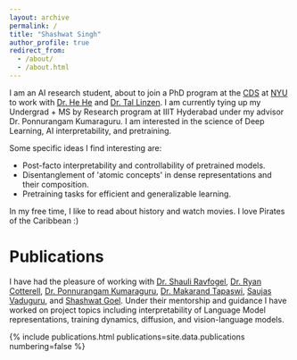 ```yaml
---
layout: archive
permalink: /
title: "Shashwat Singh"
author_profile: true
redirect_from: 
  - /about/
  - /about.html
---
```


I am an AI research student, about to join a PhD program at the [CDS](https://cds.nyu.edu/) at [NYU](https://www.nyu.edu/) to work with [Dr. He He](https://hhexiy.github.io/) and [Dr. Tal Linzen](https://tallinzen.net/). I am currently tying up my Undergrad + MS by Research program at IIIT Hyderabad under my advisor Dr. Ponnurangam Kumaraguru. I am interested in the science of Deep Learning, AI interpretability, and pretraining. 

Some specific ideas I find interesting are:

- Post-facto interpretability and controllability of pretrained models.
- Disentanglement of 'atomic concepts' in dense representations and their composition.
- Pretraining tasks for efficient and generalizable learning.

In my free time, I like to read about history and watch movies. I love Pirates of the Caribbean :)


# Publications

I have had the pleasure of working with [Dr. Shauli Ravfogel](https://shauli-ravfogel.netlify.app/), [Dr. Ryan Cotterell](https://rycolab.io/authors/ryan/), [Dr. Ponnurangam Kumaraguru](https://precog.iiit.ac.in/), [Dr. Makarand Tapaswi](https://makarandtapaswi.github.io/), [Saujas Vaduguru](https://saujasv.github.io/), and [Shashwat Goel](https://shash42.github.io/). Under their mentorship and guidance I have worked on project topics including interpretability of Language Model representations, training dynamics, diffusion, and vision-language models.

{% include publications.html publications=site.data.publications numbering=false %}




